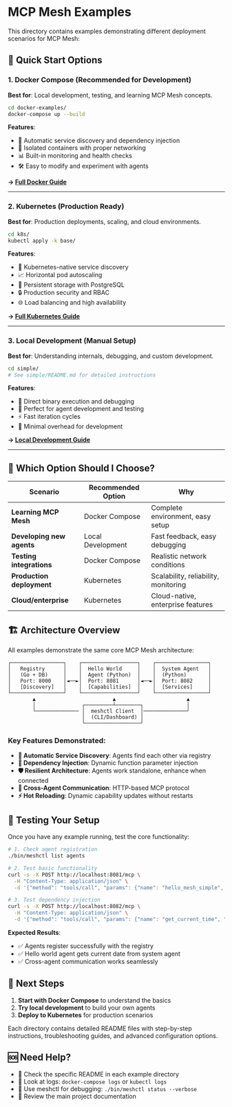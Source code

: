 # MCP Mesh Examples

This directory contains examples demonstrating different deployment scenarios for MCP Mesh:

## 🚀 Quick Start Options

### 1. **Docker Compose** (Recommended for Development)

**Best for**: Local development, testing, and learning MCP Mesh concepts.

```bash
cd docker-examples/
docker-compose up --build
```

**Features**:

- 🔄 Automatic service discovery and dependency injection
- 🐳 Isolated containers with proper networking
- 📊 Built-in monitoring and health checks
- 🛠️ Easy to modify and experiment with agents

**→ [Full Docker Guide](docker-examples/README.md)**

---

### 2. **Kubernetes** (Production Ready)

**Best for**: Production deployments, scaling, and cloud environments.

```bash
cd k8s/
kubectl apply -k base/
```

**Features**:

- 🎯 Kubernetes-native service discovery
- 📈 Horizontal pod autoscaling
- 💾 Persistent storage with PostgreSQL
- 🔒 Production security and RBAC
- 🌐 Load balancing and high availability

**→ [Full Kubernetes Guide](k8s/README.md)**

---

### 3. **Local Development** (Manual Setup)

**Best for**: Understanding internals, debugging, and custom development.

```bash
cd simple/
# See simple/README.md for detailed instructions
```

**Features**:

- 🔧 Direct binary execution and debugging
- 🧪 Perfect for agent development and testing
- ⚡ Fast iteration cycles
- 🎯 Minimal overhead for development

**→ [Local Development Guide](simple/README.md)**

---

## 🎯 Which Option Should I Choose?

| Scenario                  | Recommended Option | Why                                  |
| ------------------------- | ------------------ | ------------------------------------ |
| **Learning MCP Mesh**     | Docker Compose     | Complete environment, easy setup     |
| **Developing new agents** | Local Development  | Fast feedback, easy debugging        |
| **Testing integrations**  | Docker Compose     | Realistic network conditions         |
| **Production deployment** | Kubernetes         | Scalability, reliability, monitoring |
| **Cloud/enterprise**      | Kubernetes         | Cloud-native, enterprise features    |

## 🏗️ Architecture Overview

All examples demonstrate the same core MCP Mesh architecture:

```
┌─────────────────┐    ┌──────────────────┐    ┌─────────────────┐
│   Registry      │    │  Hello World     │    │  System Agent   │
│   (Go + DB)     │    │  Agent (Python)  │    │  (Python)       │
│   Port: 8000    │◄──►│  Port: 8081      │◄──►│  Port: 8082     │
│   [Discovery]   │    │  [Capabilities]  │    │  [Services]     │
└─────────────────┘    └──────────────────┘    └─────────────────┘
        ▲                         ▲                       ▲
        │               ┌─────────┴────────┐              │
        └────────────── │  meshctl Client  │──────────────┘
                        │  (CLI/Dashboard) │
                        └──────────────────┘
```

### Key Features Demonstrated:

- **🔄 Automatic Service Discovery**: Agents find each other via registry
- **🔗 Dependency Injection**: Dynamic function parameter injection
- **🛡️ Resilient Architecture**: Agents work standalone, enhance when connected
- **📡 Cross-Agent Communication**: HTTP-based MCP protocol
- **⚡ Hot Reloading**: Dynamic capability updates without restarts

## 🧪 Testing Your Setup

Once you have any example running, test the core functionality:

```bash
# 1. Check agent registration
./bin/meshctl list agents

# 2. Test basic functionality
curl -s -X POST http://localhost:8081/mcp \
  -H "Content-Type: application/json" \
  -d '{"method": "tools/call", "params": {"name": "hello_mesh_simple", "arguments": {}}}' | jq .

# 3. Test dependency injection
curl -s -X POST http://localhost:8082/mcp \
  -H "Content-Type: application/json" \
  -d '{"method": "tools/call", "params": {"name": "get_current_time", "arguments": {}}}' | jq .
```

**Expected Results**:

- ✅ Agents register successfully with the registry
- ✅ Hello world agent gets current date from system agent
- ✅ Cross-agent communication works seamlessly

## 🔗 Next Steps

1. **Start with Docker Compose** to understand the basics
2. **Try local development** to build your own agents
3. **Deploy to Kubernetes** for production scenarios

Each directory contains detailed README files with step-by-step instructions, troubleshooting guides, and advanced configuration options.

## 🆘 Need Help?

- 📖 Check the specific README in each example directory
- 🐛 Look at logs: `docker-compose logs` or `kubectl logs`
- 🔧 Use meshctl for debugging: `./bin/meshctl status --verbose`
- 💬 Review the main project documentation
